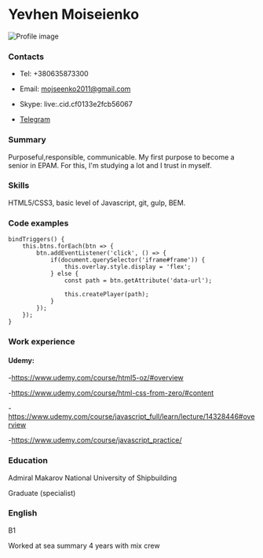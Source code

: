 # Yevhen Moiseienko


![Profile image](https://avatars.githubusercontent.com/u/79567917?s=400&u=d1eb37141362edcd679f91d9dc34ca5116202969&v=4)

### Contacts

* Tel: +380635873300 

* Email: mojseenko2011@gmail.com 

* Skype: live:.cid.cf0133e2fcb56067
* [Telegram](https://t.me/YevhenMoiseienko)

### Summary

Purposeful,responsible, communicable. My first purpose to become a senior in EPAM. For this, I'm studying a lot and I trust in myself.

### Skills

HTML5/CSS3, basic level of Javascript, git, gulp, BEM.

### Code examples

    bindTriggers() {
        this.btns.forEach(btn => {
            btn.addEventListener('click', () => {
                if(document.querySelector('iframe#frame')) {
                    this.overlay.style.display = 'flex';
                } else {
                    const path = btn.getAttribute('data-url');

                    this.createPlayer(path);
                }
            });
        });
    }   
    
### Work experience

#### Udemy:

-https://www.udemy.com/course/html5-oz/#overview

-https://www.udemy.com/course/html-css-from-zero/#content 

-https://www.udemy.com/course/javascript_full/learn/lecture/14328446#overview 

-https://www.udemy.com/course/javascript_practice/

### Education

Admiral Makarov National University of Shipbuilding

Graduate (specialist)

### English

B1

Worked at sea summary 4 years with mix crew
